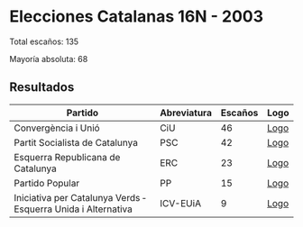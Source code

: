 # Elecciones Catalanas 16N - 2003

Total escaños: 135

Mayoría absoluta: 68

## Resultados

| Partido | Abreviatura | Escaños | Logo |
| - | - | - | - |
| Convergència i Unió | CiU | 46 | [Logo](https://github.com/playzzz/Pactos/blob/master/Logos/CIU.jpg?raw=true)
| Partit Socialista de Catalunya | PSC | 42 | [Logo](https://github.com/playzzz/Pactos/blob/master/Logos/PSC.jpg?raw=true)
| Esquerra Republicana de Catalunya | ERC | 23 | [Logo](https://github.com/playzzz/Pactos/blob/master/Logos/ERC.jpg?raw=true)
| Partido Popular | PP | 15 | [Logo](https://github.com/playzzz/Pactos/blob/master/Logos/PP.jpg?raw=true)
| Iniciativa per Catalunya Verds ‑ Esquerra Unida i Alternativa | ICV-EUiA | 9 | [Logo](https://github.com/playzzz/Pactos/blob/master/Logos/ICV.jpg?raw=true)
